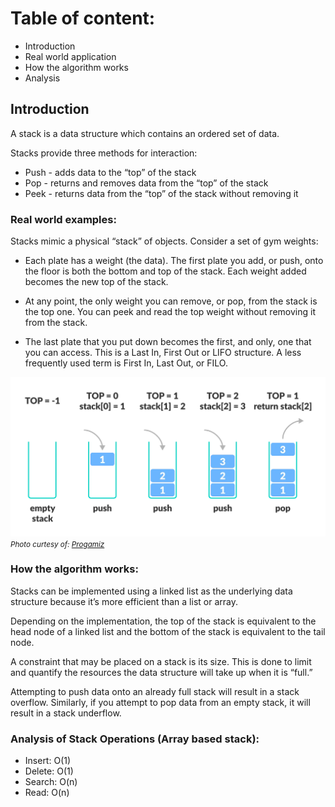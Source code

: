 # Table of content:
- Introduction
- Real world application
- How the algorithm works
- Analysis

## Introduction
A stack is a data structure which contains an ordered set of data.

Stacks provide three methods for interaction:

- Push - adds data to the “top” of the stack
- Pop - returns and removes data from the “top” of the stack
- Peek - returns data from the “top” of the stack without removing it

### Real world examples:
Stacks mimic a physical “stack” of objects. Consider a set of gym weights:
<br>
- Each plate has a weight (the data). The first plate you add, or push, onto the floor is both the bottom and top of the stack. Each weight added becomes the new top of the stack.

- At any point, the only weight you can remove, or pop, from the stack is the top one. You can peek and read the top weight without removing it from the stack.

- The last plate that you put down becomes the first, and only, one that you can access. This is a Last In, First Out or LIFO structure. A less frequently used term is First In, Last Out, or FILO.

![stack](stack.webp)
<small>_Photo curtesy of: [Progamiz](https://www.programiz.com/dsa/stack)_</small>

### How the algorithm works:

Stacks can be implemented using a linked list as the underlying data structure because it’s more efficient than a list or array.

Depending on the implementation, the top of the stack is equivalent to the head node of a linked list and the bottom of the stack is equivalent to the tail node.

A constraint that may be placed on a stack is its size. This is done to limit and quantify the resources the data structure will take up when it is “full.”

Attempting to push data onto an already full stack will result in a stack overflow. Similarly, if you attempt to pop data from an empty stack, it will result in a stack underflow.

### Analysis of Stack Operations (Array based stack):

- Insert: O(1)
- Delete: O(1)
- Search: O(n)
- Read: O(n)